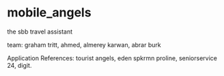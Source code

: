# mobile_angels
the sbb travel assistant

team: graham tritt, ahmed, almerey karwan, abrar burk

Application References:
tourist angels,
eden spkrmn proline,
seniorservice 24,
digit.

